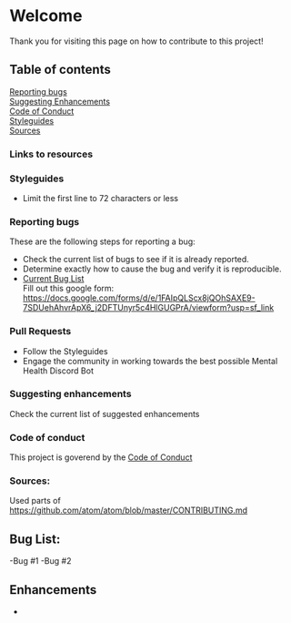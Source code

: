 # Welcome

Thank you for visiting this page on how to contribute to this project!

## Table of contents

[Reporting bugs](#reporting-bugs)  
[Suggesting Enhancements](#suggesting-enhancements)  
[Code of Conduct](#code-of-conduct)  
[Styleguides](#styleguides)  
[Sources](#sources)

### Links to resources

### Styleguides

- Limit the first line to 72 characters or less

### Reporting bugs

These are the following steps for reporting a bug:

- Check the current list of bugs to see if it is already reported.
- Determine exactly how to cause the bug and verify it is reproducible.
- [Current Bug List](#bug-list)  
  Fill out this google form: https://docs.google.com/forms/d/e/1FAIpQLScx8jQOhSAXE9-7SDUehAhvrApX6_j2DFTUnyr5c4HlGUGPrA/viewform?usp=sf_link

### Pull Requests

- Follow the Styleguides
- Engage the community in working towards the best possible Mental Health Discord Bot

### Suggesting enhancements

Check the current list of suggested enhancements

### Code of conduct

This project is goverend by the [Code of Conduct](CODE_OF_CONDUCT.md)

### Sources:

Used parts of https://github.com/atom/atom/blob/master/CONTRIBUTING.md

## Bug List:

-Bug #1
-Bug #2

## Enhancements

-
